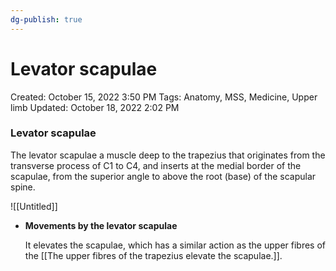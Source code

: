 ```yaml
---
dg-publish: true
---
```


# Levator scapulae

Created: October 15, 2022 3:50 PM
Tags: Anatomy, MSS, Medicine, Upper limb
Updated: October 18, 2022 2:02 PM

### Levator scapulae

The levator scapulae a muscle deep to the trapezius that originates from the transverse process of C1 to C4, and inserts at the medial border of the scapulae, from the superior angle to above the root (base) of the scapular spine.

![[Untitled]]

- **************************************************************Movements by the levator scapulae**************************************************************
    
    It elevates the scapulae, which has a similar action as the upper fibres of the [[The upper fibres of the trapezius elevate the scapulae.]].